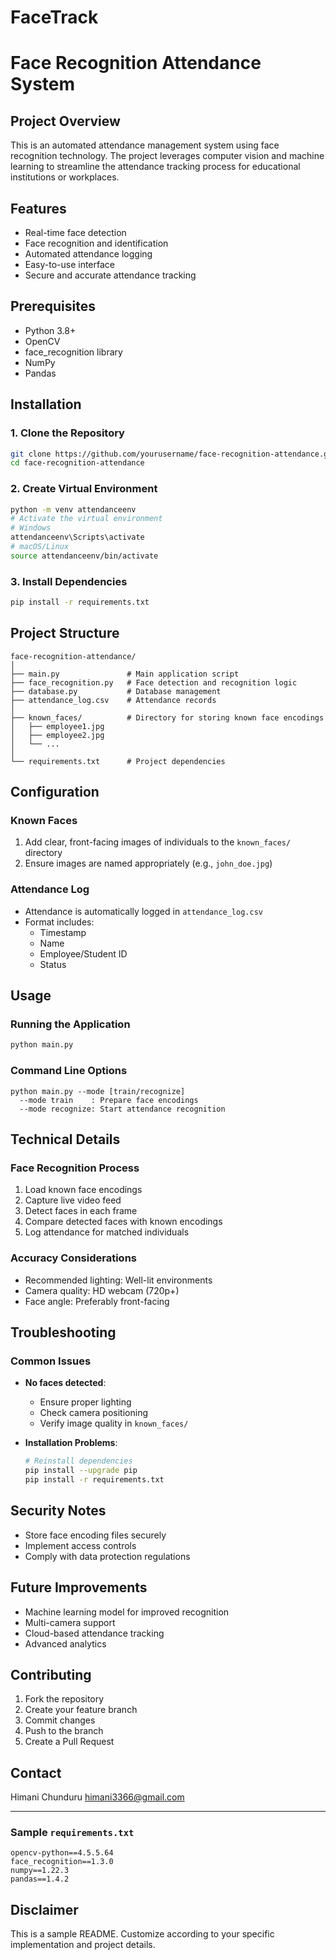 # FaceTrack
# Face Recognition Attendance System

## Project Overview
This is an automated attendance management system using face recognition technology. The project leverages computer vision and machine learning to streamline the attendance tracking process for educational institutions or workplaces.


## Features
- Real-time face detection
- Face recognition and identification
- Automated attendance logging
- Easy-to-use interface
- Secure and accurate attendance tracking

## Prerequisites
- Python 3.8+
- OpenCV
- face_recognition library
- NumPy
- Pandas

## Installation

### 1. Clone the Repository
```bash
git clone https://github.com/yourusername/face-recognition-attendance.git
cd face-recognition-attendance
```

### 2. Create Virtual Environment
```bash
python -m venv attendanceenv
# Activate the virtual environment
# Windows
attendanceenv\Scripts\activate
# macOS/Linux
source attendanceenv/bin/activate
```

### 3. Install Dependencies
```bash
pip install -r requirements.txt
```

## Project Structure
```
face-recognition-attendance/
│
├── main.py               # Main application script
├── face_recognition.py   # Face detection and recognition logic
├── database.py           # Database management
├── attendance_log.csv    # Attendance records
│
├── known_faces/          # Directory for storing known face encodings
│   ├── employee1.jpg
│   ├── employee2.jpg
│   └── ...
│
└── requirements.txt      # Project dependencies
```

## Configuration

### Known Faces
1. Add clear, front-facing images of individuals to the `known_faces/` directory
2. Ensure images are named appropriately (e.g., `john_doe.jpg`)

### Attendance Log
- Attendance is automatically logged in `attendance_log.csv`
- Format includes:
  - Timestamp
  - Name
  - Employee/Student ID
  - Status

## Usage

### Running the Application
```bash
python main.py
```

### Command Line Options
```
python main.py --mode [train/recognize]
  --mode train    : Prepare face encodings
  --mode recognize: Start attendance recognition
```

## Technical Details

### Face Recognition Process
1. Load known face encodings
2. Capture live video feed
3. Detect faces in each frame
4. Compare detected faces with known encodings
5. Log attendance for matched individuals

### Accuracy Considerations
- Recommended lighting: Well-lit environments
- Camera quality: HD webcam (720p+)
- Face angle: Preferably front-facing

## Troubleshooting

### Common Issues
- **No faces detected**: 
  - Ensure proper lighting
  - Check camera positioning
  - Verify image quality in `known_faces/`

- **Installation Problems**:
  ```bash
  # Reinstall dependencies
  pip install --upgrade pip
  pip install -r requirements.txt
  ```

## Security Notes
- Store face encoding files securely
- Implement access controls
- Comply with data protection regulations

## Future Improvements
- Machine learning model for improved recognition
- Multi-camera support
- Cloud-based attendance tracking
- Advanced analytics

## Contributing
1. Fork the repository
2. Create your feature branch
3. Commit changes
4. Push to the branch
5. Create a Pull Request



## Contact
Himani Chunduru
himani3366@gmail.com

---

### Sample `requirements.txt`
```
opencv-python==4.5.5.64
face_recognition==1.3.0
numpy==1.22.3
pandas==1.4.2
```

## Disclaimer
This is a sample README. Customize according to your specific implementation and project details.
